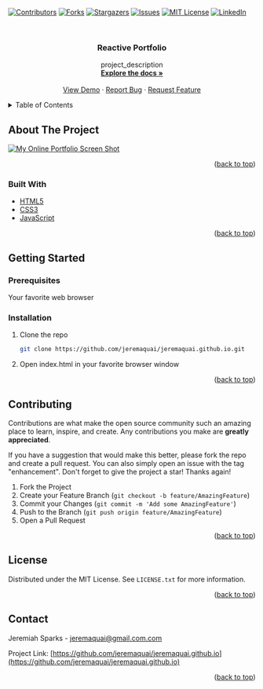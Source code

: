 <div id="top"></div>

[![Contributors][contributors-shield]][contributors-url]
[![Forks][forks-shield]][forks-url]
[![Stargazers][stars-shield]][stars-url]
[![Issues][issues-shield]][issues-url]
[![MIT License][license-shield]][license-url]
[![LinkedIn][linkedin-shield]][linkedin-url]




<br />
<div align="center">
  

  <h3 align="center">Reactive Portfolio</h3>

  <p align="center">
    project_description
    <br />
    <a href="https://github.com/jeremaquai/jeremaquai.github.io"><strong>Explore the docs »</strong></a>
    <br />
    <br />
    <a href="https://github.com/jeremaquai/jeremaquai.github.io">View Demo</a>
    ·
    <a href="https://github.com/jeremaquai/jeremaquai.github.io/issues">Report Bug</a>
    ·
    <a href="https://github.com/jeremaquai/jeremaquai.github.io/issues">Request Feature</a>
  </p>
</div>



<!-- TABLE OF CONTENTS -->
<details>
  <summary>Table of Contents</summary>
  <ol>
    <li>
      <a href="#about-the-project">About The Project</a>
      <ul>
        <li><a href="#built-with">Built With</a></li>
      </ul>
    </li>
    <li>
      <a href="#getting-started">Getting Started</a>
      <ul>
        <li><a href="#prerequisites">Prerequisites</a></li>
        <li><a href="#installation">Installation</a></li>
      </ul>
    </li>
    <li><a href="#contributing">Contributing</a></li>
    <li><a href="#license">License</a></li>
    <li><a href="#contact">Contact</a></li>
  </ol>
</details>



<!-- ABOUT THE PROJECT -->
## About The Project

[![My Online Portfolio Screen Shot][product-screenshot]](https://example.com)



<p align="right">(<a href="#top">back to top</a>)</p>



### Built With

* [HTML5](https://en.wikipedia.org/wiki/HTML5)
* [CSS3](https://en.wikipedia.org/wiki/CSS)
* [JavaScript](https://www.javascript.com/)


<p align="right">(<a href="#top">back to top</a>)</p>



<!-- GETTING STARTED -->
## Getting Started



### Prerequisites

Your favorite web browser

### Installation

1. Clone the repo
   ```sh
   git clone https://github.com/jeremaquai/jeremaquai.github.io.git
   ```
2. Open index.html in your favorite browser window


<p align="right">(<a href="#top">back to top</a>)</p>











<!-- CONTRIBUTING -->
## Contributing

Contributions are what make the open source community such an amazing place to learn, inspire, and create. Any contributions you make are **greatly appreciated**.

If you have a suggestion that would make this better, please fork the repo and create a pull request. You can also simply open an issue with the tag "enhancement".
Don't forget to give the project a star! Thanks again!

1. Fork the Project
2. Create your Feature Branch (`git checkout -b feature/AmazingFeature`)
3. Commit your Changes (`git commit -m 'Add some AmazingFeature'`)
4. Push to the Branch (`git push origin feature/AmazingFeature`)
5. Open a Pull Request

<p align="right">(<a href="#top">back to top</a>)</p>



<!-- LICENSE -->
## License

Distributed under the MIT License. See `LICENSE.txt` for more information.

<p align="right">(<a href="#top">back to top</a>)</p>



<!-- CONTACT -->
## Contact

Jeremiah Sparks - jeremaquai@gmail.com.com

Project Link: [https://github.com/jeremaquai/jeremaquai.github.io](https://github.com/jeremaquai/jeremaquai.github.io)

<p align="right">(<a href="#top">back to top</a>)</p>







<!-- MARKDOWN LINKS & IMAGES -->
<!-- https://www.markdownguide.org/basic-syntax/#reference-style-links -->
[contributors-shield]: https://img.shields.io/github/contributors/jeremaquai/jeremaquai.github.io.svg?style=for-the-badge
[contributors-url]: https://github.com/jeremaquai/jeremaquai.github.io/graphs/contributors
[forks-shield]: https://img.shields.io/github/forks/jeremaquai/jeremaquai.github.io.svg?style=for-the-badge
[forks-url]: https://github.com/jeremaquai/jeremaquai.github.io/network/members
[stars-shield]: https://img.shields.io/github/stars/jeremaquai/jeremaquai.github.io.svg?style=for-the-badge
[stars-url]: https://github.com/jeremaquai/jeremaquai.github.io/stargazers
[issues-shield]: https://img.shields.io/github/issues/jeremaquai/jeremaquai.github.io.svg?style=for-the-badge
[issues-url]: https://github.com/jeremaquai/jeremaquai.github.io/issues
[license-shield]: https://img.shields.io/github/license/jeremaquai/jeremaquai.github.io.svg?style=for-the-badge
[license-url]: https://github.com/jeremaquai/jeremaquai.github.io/blob/master/LICENSE.txt
[linkedin-shield]: https://img.shields.io/badge/-LinkedIn-black.svg?style=for-the-badge&logo=linkedin&colorB=555
[linkedin-url]: https://linkedin.com/in/jeremiah-sparks
[product-screenshot]: resources/images/Portfolio-screenshot.png
